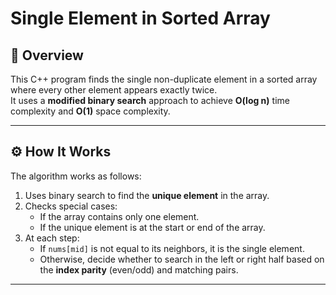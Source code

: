# Single Element in Sorted Array

## 📌 Overview
This C++ program finds the single non-duplicate element in a sorted array where every other element appears exactly twice.  
It uses a **modified binary search** approach to achieve **O(log n)** time complexity and **O(1)** space complexity.

---

## ⚙️ How It Works
The algorithm works as follows:
1. Uses binary search to find the **unique element** in the array.
2. Checks special cases:
   - If the array contains only one element.
   - If the unique element is at the start or end of the array.
3. At each step:
   - If `nums[mid]` is not equal to its neighbors, it is the single element.
   - Otherwise, decide whether to search in the left or right half based on the **index parity** (even/odd) and matching pairs.

---